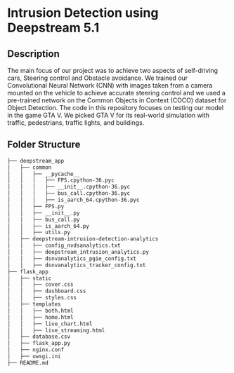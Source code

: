 # Intrusion Detection using Deepstream 5.1 #

## Description ##

The main focus of our project was to achieve two aspects of self-driving cars, Steering control and Obstacle avoidance. We trained our Convolutional Neural Network (CNN) with images taken from a camera mounted on the vehicle to achieve accurate steering control and we used a pre-trained network on the Common Objects in Context (COCO) dataset for Object Detection. The code in this repository focuses on testing our model in the game GTA V. We picked GTA V for its real-world simulation with traffic, pedestrians, traffic lights, and buildings.

## Folder Structure ##

```bash
├── deepstream_app
│   ├── common
│   │   ├── __pycache__
│   │   │   ├── FPS.cpython-36.pyc
│   │   │   ├── __init__.cpython-36.pyc
│   │   │   ├── bus_call.cpython-36.pyc
│   │   │   ├── is_aarch_64.cpython-36.pyc
│   │   ├── FPS.py
│   │   ├── __init__.py
│   │   ├── bus_call.py
│   │   ├── is_aarch_64.py
│   │   ├── utils.py
│   ├── deepstream-intrusion-detection-analytics
│   │   ├── config_nvdsanalytics.txt
│   │   ├── deepstream_intrusion_analytics.py
│   │   ├── dsnvanalytics_pgie_config.txt
│   │   ├── dsnvanalytics_tracker_config.txt
├── flask_app
│   ├── static
│   │   ├── cover.css
│   │   ├── dashboard.css
│   │   ├── styles.css
│   ├── templates
│   │   ├── both.html
│   │   ├── home.html
│   │   ├── live_chart.html
│   │   ├── live_streaming.html
│   ├── database.csv
│   ├── flask_app.py
│   ├── nginx.conf
│   ├── uwsgi.ini
├── README.md
```